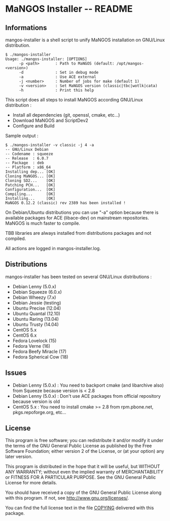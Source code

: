 # MaNGOS Installer -- README

## Informations

mangos-installer is a shell script to unify MaNGOS installation on GNU/Linux distribution.

    $ ./mangos-installer
    Usage: ./mangos-installer: [OPTIONS]
          -p <path>       : Path to MaNGOS (default: /opt/mangos-<version>)
          -d              : Set in debug mode
          -a              : Use ACE external
          -j <number>     : Number of jobs for make (default 1)
          -v <version>    : Set MaNGOS version (classic|tbc|wotlk|cata)
          -h              : Print this help

This script does all steps to install MaNGOS according GNU/Linux distribution :

* Install all dependencies (git, openssl, cmake, etc...)
* Download MaNGOS and ScriptDev2
* Configure and Build

Sample output :

    $ ./mangos-installer -v classic -j 4 -a
    -- GNU/Linux Debian
    -- Codename : squeeze
    -- Release  : 6.0.7
    -- Package  : deb
    -- Platform : x86_64
    Installing dep... [OK]
    Cloning MaNGOS... [OK]
    Cloning SD2...    [OK]
    Patching PCH...   [OK]
    Configuration...  [OK]
    Compiling...      [OK]
    Installing...     [OK]
    MaNGOS 0.12.2 (classic) rev 2389 has been installed !

On Debian/Ubuntu distributions you can use "-a" option because there is available packages for ACE (libace-dev) on mainstream repositories. MaNGOS is much faster to compile.

TBB libraries are always installed from distributions packages and not compiled.

All actions are logged in mangos-installer.log.

## Distributions

mangos-installer has been tested on several GNU/Linux distributions :

* Debian Lenny (5.0.x)
* Debian Squeeze (6.0.x)
* Debian Wheezy (7.x)
* Debian Jessie (testing)
* Ubuntu Precise (12.04)
* Ubuntu Quantal (12.10)
* Ubuntu Raring (13.04)
* Ubuntu Trusty (14.04)
* CentOS 5.x
* CentOS 6.x
* Fedora Lovelock (15)
* Fedora Verne (16)
* Fedora Beefy Miracle (17)
* Fedora Spherical Cow (18)

## Issues

* Debian Lenny (5.0.x) : You need to backport cmake (and libarchive also) from Squeeze because version is < 2.8
* Debian Lenny (5.0.x) : Don't use ACE packages from official repository because version is old
* CentOS 5.x : You need to install cmake >= 2.8 from rpm.pbone.net, pkgs.repoforge.org, etc...

## License

  This program is free software; you can redistribute it and/or modify
  it under the terms of the GNU General Public License as published by
  the Free Software Foundation; either version 2 of the License, or
  (at your option) any later version.

  This program is distributed in the hope that it will be useful,
  but WITHOUT ANY WARRANTY; without even the implied warranty of
  MERCHANTABILITY or FITNESS FOR A PARTICULAR PURPOSE.  See the
  GNU General Public License for more details.

  You should have received a copy of the GNU General Public License
  along with this program.  If not, see <http://www.gnu.org/licenses/>.

  You can find the full license text in the file [COPYING](COPYING) delivered with this package.
